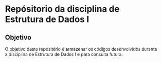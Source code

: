 # Repósitorio da disciplina de Estrutura de Dados I

## Objetivo
O objetivo deste repositório é armazenar os códigos desenvolvidos durante a disciplina de Estrutura de Dados I e para consulta futura.
